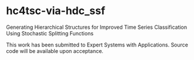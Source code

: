 # hc4tsc-via-hdc_ssf
Generating Hierarchical Structures for Improved Time Series Classification Using Stochastic Splitting Functions

This work has been submitted to Expert Systems with Applications. Source code will be available upon acceptance.
